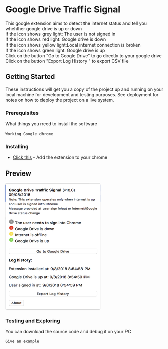# Google Drive Traffic Signal

This google extension aims to detect the internet status and tell you whehther google drive is up or down
<br>If the icon shows grey light: The user is not signed in
<br>If the icon shows red light: Google drive is down
<br>If the icon shows yellow light:Local internet connection is broken 
<br>If the icon shows green light: Google drive is up
<br> Click on the button "Go to Google Drive" to go directly to your google drive
<br> Click on the button "Export Log History " to export CSV file 


## Getting Started

These instructions will get you a copy of the project up and running on your local machine for development and testing purposes. See deployment for notes on how to deploy the project on a live system.

### Prerequisites

What things you need to install the software

```
Working Google chrome
```

### Installing

* [Click this](https://chrome.google.com/webstore/detail/google-drive-traffic-sign/geghjeinomfmkmkomcmblapajechpili?hl=en) - Add the extension to your chrome


## Preview
<img src="/img/popupscreenshot.png"  width="300" height="400" />


### Testing and Exploring

You can download the source code and debug it on your PC

```
Give an example
```




